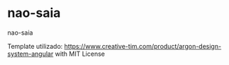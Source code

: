 # nao-saia
nao-saia


Template utilizado: https://www.creative-tim.com/product/argon-design-system-angular with MIT License
